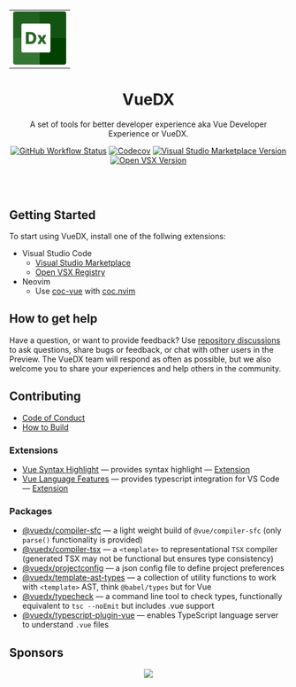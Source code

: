 <div align="center">

<table border="0">  
  <tr>
  <td align="center">
    <a href="https://marketplace.visualstudio.com/items?itemName=znck.vue-language-features">
      <img src="./extensions/vscode-vue-language-features/logo.png" width="96" />
    </a>
   
  </td>
</tr>
</table>

# VueDX

A set of tools for better developer experience aka Vue Developer Experience or VueDX.

[![GitHub Workflow Status](https://img.shields.io/github/workflow/status/vuedx/languagetools/CI?label=CI&logo=github&style=for-the-badge)](https://github.com/vuedx/languagetools/actions/workflows/ci.yaml?query=branch%3Amain)
[![Codecov](https://img.shields.io/codecov/c/github/vuedx/languagetools?label=Coverage&logo=codecov&style=for-the-badge&token=EF8TMXJK2D)](https://app.codecov.io/gh/vuedx/languagetools)
[![Visual Studio Marketplace Version](https://img.shields.io/visual-studio-marketplace/v/znck.vue-language-features?label=VS+Code&logo=visualstudiocode&style=for-the-badge)](https://marketplace.visualstudio.com/items?itemName=znck.vue-language-features)
[![Open VSX Version](https://img.shields.io/open-vsx/v/znck/vue-language-features?label=OpenVSX&style=for-the-badge&logo=data:image/png;base64,iVBORw0KGgoAAAANSUhEUgAAAEAAAABACAMAAACdt4HsAAAABGdBTUEAALGPC%2FxhBQAAACBjSFJNAAB6JgAAgIQAAPoAAACA6AAAdTAAAOpgAAA6mAAAF3CculE8AAACplBMVEUAAADAYPHBYO%2BuIunBYO63QuumD%2BXCYe3BYO%2FBXu%2BoEOamDuW%2FAP%2FBX%2B%2BvLeilD%2BTDWvDBX%2B%2B%2BWO6mDuamDuWhDeTAYO6rHuelDuWqVf%2FAYO%2B7TeymDuWmDuWkC%2BO%2FYu7BYO%2BnFOWmDeXAX%2B%2B1OeulDeXBYe3BYO%2FBXe%2BmDuSmDuSfAN%2FAYO%2BvJ%2BimD%2BbGVePCYO%2B8U%2B2mDuWmDuWnCuLAYe6oGuamDubBYO%2B4R%2BumDuWmDebBXu%2FBYO%2FBX%2B%2BnEuWmDuWAAP%2FAX%2B%2BxMemmDeTFXfPBYO%2B%2FWu6nD%2BWmDuWkEu3AYO%2BtIOemDeW%2FgP%2FAYO%2B7UO6mDuWoDeTAXu6qFuamDuWmDua0MualD%2BamEeOjCuDAXe6mDuWiDOimDuWqC%2Bq2QOulD%2BWmD%2BWnDeSoF%2BWmDua2ANuoD%2BanD%2Ba8Ue6mDuanDeX%2FAP%2BmDuWnDuWtJOilDuWlDuamD%2BS%2FXO%2BmD%2BWzGualDuWmDeWiF%2BjAYe6zNemmDuSlDuanDuXAX%2B%2BoEuanEuWlDuWmD%2BWlEObBYO%2B5SeymDeamDuXBXeyqGuilDObCYPC%2BVu6qAP%2BmDeWmDuXBX%2B%2BvKOinD%2BbVVf%2FBYO%2FAXe%2BnD%2BWiD%2BilD%2BGmDuWmDuWfEN%2FBYPC1OuqnDuamDua8ZPTBYO%2BoFeWmD%2BWoDOajDeXCX%2B%2B7Tu2mDuWmDuXCYfDBYO%2BsHuemDuWlDuPCX%2B%2BlDuOqANWmDuWnDuXCYe6mDeTBX%2FC%2FWe2uDOizN%2BqzNuqzN%2BnAYe%2FAYO%2F%2FgP%2FBYO%2FBYPC%2FYO3CXvHCYO%2B%2FYOrBYO%2FBYO%2FCXOvCYe7CYPDBYO%2FCYO%2B2bf%2FCYO%2FDYe7CX%2B%2FBX%2B%2FEX%2B3AYO%2FCYO%2FBYO%2B%2FYO%2FCYfDBYe%2FBX%2B%2FCX%2FDBYO%2B9Y%2B%2FCYe%2FCYO%2FMZubBYO%2BmDuX%2F%2F%2F%2FzXBgvAAAA33RSTlMANcyBuMpFKvr53tQEk8BpEevr8e0TasORA9DX%2FfstPP7RvavETx319eXdCIK%2FeAng4vfzGlnIocHO%2Fjwx%2FPzazAKbwV8W7%2B7t6A5ywYcE1Nv5JknC7qAzZi4Z3PIW4hjKd52Zy9wHMjTd%2Bk4BwsTAvFtW8ukK4eMLacKQg3%2F91h319h%2BQ0qunKcY%2Bt%2BUD0M5Ov2UG2fbkIRHr6RB3xYKNF%2FDQ5Cknnte3ujL9wsZKwzYG2dtcc2ZkFqzCq2FdAsnHODaiGPHyGXl12twHUEy7%2ByuSjekQZM4%2BpvYfgX0KJdvwBQAAAAFiS0dE4V8Iz6YAAAAHdElNRQfmAxMROTVMFlBAAAACxklEQVRYw8WX9XMTQRTHH1agQIvTQgrBrRAo3uLurkVboEAbpGjRUqRoseKuRQoUd3d3t9s%2FhbtccllL8u7CDN9fsjdzn8%2Fc7Oy%2B9wLwj5IvvzQF8IaCiiSFSAhaULiIyBcNJcWKow0lREEYISQcLShZiudLl1EFZcuhDeV5QQWiJQItiKzI8pVsLkFUZbShip3m7VWJnmpoAVSnBTWIJzXRglq1vXyduoagXn20IdoraEC8aYgWOBp5%2BMYxlKBJU7ShmUfQnNBpgd%2FHljrfiuFJbBxa0LqNxrdtxwpI%2Bw5oQ0dN0Inw6YwWdOmqKN26C4IePdGGXorSm4jpgxb07dc%2FSiIYMBBtGDR4iCxD0YL%2FnmHDpRkBEI%2FiHSNDJVtIRsXD6DFjMYJoZZxMkACQSMYjeK0kTBD5iUkwyUZskwMLtKI0JVkQpIBzqvozzRmI18vidJ6fAZDqWswMwLsL86zZLK8W5jlzXat5af4F893lZAErWAiwyL1c7Jc3mtOSdJpXm9PSDPd62XJ%2FghVGSV0ZSwnU9phpPKzyw6%2BmGvQaL6826DjKt9a3YB3VVtZnGEQIZG2gvmdjli9%2BE9MZN3uATIBwZku3%2BOCztzKCbdv112N2wM5djGD3HrlgL9fc9%2Bmv7weI4I7VASl%2F8BAnsB%2FWXj6SBkf5k518TCbIEQac49p8kApwQrgZJyX8qVxxRDpNyBknpEgu91mBd%2BaJvDoj2c7B%2BQsSwcUkXnBJkSUsESCByHJZOANXZLl6DeD6DVluAjq3pN92Gy%2B4c1fC3wtYmajctwt87gMTPMBDQZBjiodHjzn%2ByVNzAnjGCZ6b5CH7BcO%2FfGVWAK8ZwRvTPPt35q0Fnq6W795bEcAHQ%2FDREu%2FtGJ8%2BWxMYPeuLRd7TNb9GWhW4%2B%2FY3y7w%2BOXwPgtdmlx8%2FgxHAL%2BV3UDw48v4EJwDpJfoLlsxsRX69068AAAAldEVYdGRhdGU6Y3JlYXRlADIwMjItMDMtMTlUMTc6NTc6NTIrMDA6MDB3z6MeAAAAJXRFWHRkYXRlOm1vZGlmeQAyMDIyLTAzLTE5VDE3OjU3OjUyKzAwOjAwBpIbogAAAABJRU5ErkJggg%3D%3D)](https://open-vsx.org/extension/znck/vue-language-features)

</div>

<br>
<br>

## Getting Started

To start using VueDX, install one of the follwing extensions:

- Visual Studio Code
  - [Visual Studio Marketplace](https://marketplace.visualstudio.com/items?itemName=znck.vue-language-features)
  - [Open VSX Registry](https://open-vsx.org/extension/znck/vue-language-features)
- Neovim
  - Use [coc-vue](https://www.npmjs.com/package/coc-vue) with [coc.nvim](https://github.com/neoclide/coc.nvim)

## How to get help

Have a question, or want to provide feedback? Use [repository discussions](https://github.com/vuedx/languagetools/discussions) to ask questions, share bugs or feedback, or chat with other users in the Preview. The VueDX team will respond as often as possible, but we also welcome you to share your experiences and help others in the community.

## Contributing

- [Code of Conduct](CODE_OF_CONDUCT.md)
- [How to Build](CONTRIBUTING.md)

### Extensions

- [Vue Syntax Highlight](./extensions/vscode-vue) — provides syntax highlight — [Extension](https://marketplace.visualstudio.com/items?itemName=znck.vue)
- [Vue Language Features](./extensions/vscode-vue-language-features) — provides typescript integration for VS Code — [Extension](https://marketplace.visualstudio.com/items?itemName=znck.vue-language-features)

### Packages

- [@vuedx/compiler-sfc](./packages/compiler-sfc) — a light weight build of `@vue/compiler-sfc` (only `parse()` functionality is provided)
- [@vuedx/compiler-tsx](./packages/compiler-tsx) — a `<template>` to representational `TSX` compiler (generated TSX may not be functional but ensures type consistency)
- [@vuedx/projectconfig](./packages/projectconfig) — a json config file to define project preferences
- [@vuedx/template-ast-types](./packages/template-ast-types) — a collection of utility functions to work with `<template>` AST, think `@babel/types` but for Vue
- [@vuedx/typecheck](./packages/typecheck) — a command line tool to check types, functionally equivalent to `tsc --noEmit` but includes .vue support
- [@vuedx/typescript-plugin-vue](./packages/typescript-plugin-vue) — enables TypeScript language server to understand `.vue` files
<!--EOL:Packages-->

## Sponsors

<p align="center">
  <a href="https://cdn.jsdelivr.net/gh/znck/sponsors@main/sponsors.svg">
    <img src='https://cdn.jsdelivr.net/gh/znck/sponsors@main/sponsors.svg'/>
  </a>
</p>
